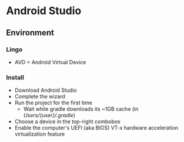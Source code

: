 # Android Studio

## Environment

### Lingo

* AVD = Android Virtual Device

### Install

* Download Android Studio
* Complete the wizard
* Run the project for the first time
  * Wait while gradle downloads its ~1GB cache (in _Users/{user}/.gradle_)
* Choose a device in the top-right combobox
* Enable the computer's UEFI (aka BIOS) VT-x hardware acceleration virtualization feature
